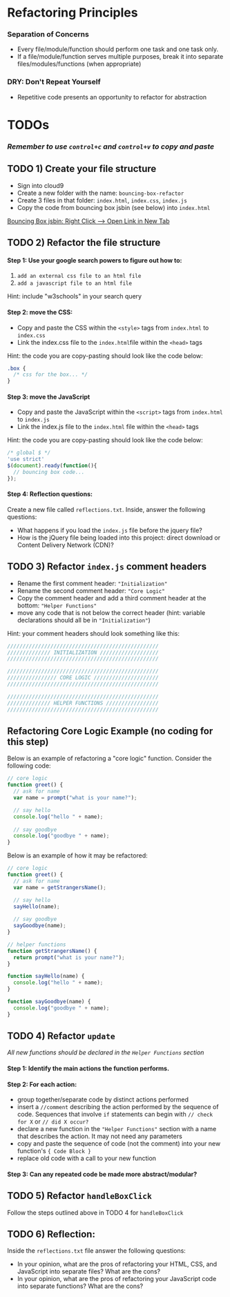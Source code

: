 # Refactoring Principles

### Separation of Concerns
- Every file/module/function should perform one task and one task only.
- If a file/module/function serves multiple purposes, break it into separate files/modules/functions (when appropriate)

### DRY: Don't Repeat Yourself
- Repetitive code presents an opportunity to refactor for abstraction

# TODOs

### _Remember to use `control+c` and `control+v` to copy and paste_

## TODO 1) Create your file structure
- Sign into cloud9
- Create a new folder with the name: `bouncing-box-refactor`
- Create 3 files in that folder: `index.html`, `index.css`, `index.js`
- Copy the code from bouncing box jsbin (see below) into `index.html`

[Bouncing Box jsbin: Right Click --> Open Link in New Tab](https://jsbin.com/goyuhod/edit?html,output)

## TODO 2) Refactor the file structure

#### Step 1: Use your google search powers to figure out how to:
1. `add an external css file to an html file`
2. `add a javascript file to an html file`

Hint: include "w3schools" in your search query

#### Step 2: move the CSS:
- Copy and paste the CSS within the `<style>` tags from `index.html` to `index.css`
- Link the index.css file to the `index.html`file within the `<head>` tags

Hint: the code you are copy-pasting should look like the code below:

```css
.box {
  /* css for the box... */
}
```

#### Step 3: move the JavaScript
- Copy and paste the JavaScript within the `<script>` tags from `index.html` to `index.js`
- Link the index.js file to the `index.html` file within the `<head>` tags

Hint: the code you are copy-pasting should look like the code below:

```js
/* global $ */
'use strict'
$(document).ready(function(){
  // bouncing box code...             
});
```

#### Step 4: Reflection questions:
Create a new file called `reflections.txt`. Inside, answer the following questions:
- What happens if you load the `index.js` file before the jquery file?
- How is the jQuery file being loaded into this project: direct download or Content Delivery Network (CDN)?

## TODO 3) Refactor `index.js` comment headers
- Rename the first comment header: `"Initialization"`
- Rename the second comment header: `"Core Logic"`
- Copy the comment header and add a third comment header at the bottom: `"Helper Functions"`
- move any code that is not below the correct header (hint: variable declarations should all be in `"Initialization"`)

Hint: your comment headers should look something like this:

```js
/////////////////////////////////////////////////
////////////// INITIALIZATION ///////////////////
/////////////////////////////////////////////////

/////////////////////////////////////////////////
//////////////// CORE LOGIC /////////////////////
/////////////////////////////////////////////////

/////////////////////////////////////////////////
////////////// HELPER FUNCTIONS /////////////////
/////////////////////////////////////////////////
```

## Refactoring Core Logic Example (no coding for this step)

Below is an example of refactoring a "core logic" function. Consider the following code:

```js
// core logic
function greet() {
  // ask for name
  var name = prompt("what is your name?");

  // say hello
  console.log("hello " + name);
  
  // say goodbye
  console.log("goodbye " + name);
} 
```

Below is an example of how it may be refactored:

```js
// core logic
function greet() {
  // ask for name
  var name = getStrangersName();

  // say hello
  sayHello(name);  
  
  // say goodbye
  sayGoodbye(name);
}

// helper functions
function getStrangersName() {
  return prompt("what is your name?");
}

function sayHello(name) {
  console.log("hello " + name);
}

function sayGoodbye(name) {
  console.log("goodbye " + name);
}
```

## TODO 4) Refactor `update`

_All new functions should be declared in the `Helper Functions` section_

#### Step 1: Identify the main actions the function performs.
#### Step 2: For each action:
  - group together/separate code by distinct actions performed
  - insert a `//comment` describing the action performed by the sequence of code. Sequences that involve `if` statements can begin with `// check for X` or `// did X occur?`
  - declare a new function in the `"Helper Functions"` section with a name that describes the action. It may not need any parameters
  - copy and paste the sequence of code (not the comment) into your new function's `{ Code Block }`
  - replace old code with a call to your new function
#### Step 3: Can any repeated code be made more abstract/modular?

## TODO 5) Refactor `handleBoxClick`

Follow the steps outlined above in TODO 4 for `handleBoxClick`

## TODO 6) Reflection:
Inside the `reflections.txt` file answer the following questions:
- In your opinion, what are the pros of refactoring your HTML, CSS, and JavaScript into separate files? What are the cons?
- In your opinion, what are the pros of refactoring your JavaScript code into separate functions? What are the cons?


